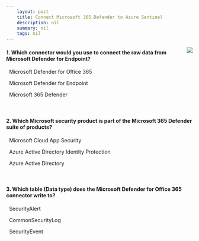 ```yaml
---
    layout: post
    title: Connect Microsoft 365 Defender to Azure Sentinel 
    description: nil
    summary: nil
    tags: nil
---
```



 <a target="_blank" href="https://docs.microsoft.com/en-us/learn/modules/connect-microsoft-defender-365-to-azure-sentinel/6-knowledge-check/"><i class="fas fa-external-link-alt"></i> </a>
 <img align="right" src="https://docs.microsoft.com/en-us/learn/achievements/connect-microsoft-defender-365-to-azure-sentinel.svg">
####  1. Which connector would you use to connect the raw data from Microsoft Defender for Endpoint?


<i class='far fa-square'></i> &nbsp;&nbsp;Microsoft Defender for Office 365

<i class='far fa-square'></i> &nbsp;&nbsp;Microsoft Defender for Endpoint

<i class='fas fa-check-square' style='color: Dodgerblue;'></i> &nbsp;&nbsp;Microsoft 365 Defender
<br />
<br />
<br />

####  2. Which Microsoft security product is part of the Microsoft 365 Defender suite of products?


<i class='fas fa-check-square' style='color: Dodgerblue;'></i> &nbsp;&nbsp;Microsoft Cloud App Security

<i class='far fa-square'></i> &nbsp;&nbsp;Azure Active Directory Identity Protection

<i class='far fa-square'></i> &nbsp;&nbsp;Azure Active Directory
<br />
<br />
<br />

####  3. Which table (Data type) does the Microsoft Defender for Office 365 connector write to?


<i class='fas fa-check-square' style='color: Dodgerblue;'></i> &nbsp;&nbsp;SecurityAlert

<i class='far fa-square'></i> &nbsp;&nbsp;CommonSecurityLog

<i class='far fa-square'></i> &nbsp;&nbsp;SecurityEvent
<br />
<br />
<br />

